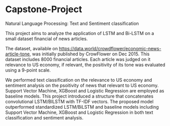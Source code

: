 # Capstone-Project
Natural Language Processing: Text and Sentiment classification

This project aims to analyze the application of LSTM and Bi-LSTM on a small dataset financial of news articles.

The dataset, available on https://data.world/crowdflower/economic-news-article-tone, was initially published by CrowFlower on Dec 2015. This dataset includes 8000 financial articles. Each article was judged on it relevance to US economy, if relevant, the positivity of its tone was evaluated using a 9-point scale.

We performed text classification on the relevance to US economy and sentiment analysis on the psoitivity of news that relevant to US economy. Support Vector Machine, XGBoost and Logistic Regression are employed as baseline models. This project introduced a structure that concatenates convolutional LSTM/BILSTM with TF-IDF vectors. The proposed model outperformed standardized LSTM/BiLSTM and baseline models including Support Vector Machine, XGBoost and Logistic Regression in both text classification and sentiment analysis.
